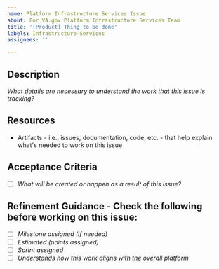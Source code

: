 ```yaml
---
name: Platform Infrastructure Services Issue
about: For VA.gov Platform Infrastructure Services Team
title: '[Product] Thing to be done'
labels: Infrastructure-Services
assignees: ''

---
```


## Description
_What details are necessary to understand the work that this issue is tracking?_

## Resources 
- Artifacts - i.e., issues, documentation, code, etc. - that help explain what's needed to work on this issue

## Acceptance Criteria
- [ ] _What will be created or happen as a result of this issue?_

## Refinement Guidance - Check the following before working on this issue: 
- [ ] _Milestone assigned (if needed)_
- [ ] _Estimated (points assigned)_
- [ ] _Sprint assigned_
- [ ] _Understands how this work aligns with the overall platform_
